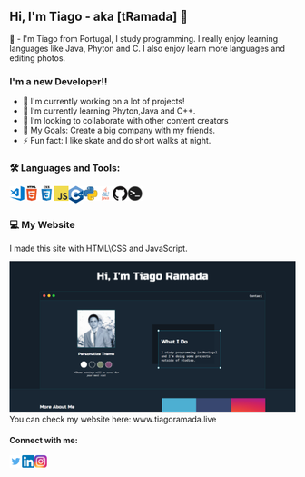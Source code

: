## Hi, I'm Tiago - aka [tRamada] 👋
👦 - I'm Tiago from Portugal, I study programming. I really enjoy learning languages like Java, Phyton and C. I also enjoy learn more languages and editing photos. 

### I'm a new Developer!!

- 🔭 I'm currently working on a lot of projects!
- 🌱 I’m currently learning Phyton,Java and C++.
- 👯 I’m looking to collaborate with other content creators
- 🥅 My Goals: Create a big company with my friends.
- ⚡ Fun fact: I like skate and do short walks at night.

### 🛠 Languages and Tools:

<img align="left" alt="Visual Studio Code" width="26px" src="https://raw.githubusercontent.com/github/explore/80688e429a7d4ef2fca1e82350fe8e3517d3494d/topics/visual-studio-code/visual-studio-code.png" />
<img align="left" alt="HTML5" width="26px" src="https://raw.githubusercontent.com/github/explore/80688e429a7d4ef2fca1e82350fe8e3517d3494d/topics/html/html.png" />
<img align="left" alt="CSS3" width="26px" src="https://raw.githubusercontent.com/github/explore/80688e429a7d4ef2fca1e82350fe8e3517d3494d/topics/css/css.png" />
<img align="left" alt="JavaScript" width="26px" src="https://raw.githubusercontent.com/github/explore/80688e429a7d4ef2fca1e82350fe8e3517d3494d/topics/javascript/javascript.png" />
<img align="left" alt="C++" width="26px" src="C++_Icon.png" />
<img align="left" alt="Phyton" width="26px" src="Phyton_Icon.png" />
<img align="left" alt="Java" width="26px" src="Java_Icon.png" />
<img align="left" alt="GitHub" width="26px" src="https://raw.githubusercontent.com/github/explore/78df643247d429f6cc873026c0622819ad797942/topics/github/github.png" />
<img align="left" alt="Terminal" width="26px" src="https://raw.githubusercontent.com/github/explore/80688e429a7d4ef2fca1e82350fe8e3517d3494d/topics/terminal/terminal.png" />
<br />
<br />

### 💻 My Website
I made this site with HTML\CSS and JavaScript.

<img src="Website_Screenshot.png" width="800">
You can check my website here: www.tiagoramada.live 

#### Connect with me:

[<img align="left" alt="tRamada | Twitter" width="22px" src="Twitter_Icon.png" />][twitter]
[<img align="left" alt="tRamada | LinkedIn" width="22px" src="Linkedin_Icon.png" />][linkedin]
[<img align="left" alt="tRamada | Instagram" width="22px" src="Instagram_Icon.png" />][instagram]
<br>
<br>

[twitter]: https://twitter.com/tRamada_
[instagram]: https://www.instagram.com/tiago.ramada/
[linkedin]: https://www.linkedin.com/in/tiago-ramada-5888a8193/
